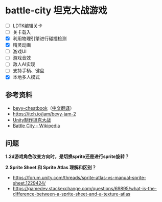 # battle-city 坦克大战游戏
- [ ] LDTK编辑关卡
- [ ] 关卡载入
- [x] 利用物理引擎进行碰撞检测
- [x] 精灵动画
- [ ] 游戏UI
- [ ] 游戏音效
- [ ] 敌人AI实现
- [ ] 支持手柄、键盘
- [x] 本地多人模式

## 参考资料
- [bevy-cheatbook](https://github.com/bevy-cheatbook/bevy-cheatbook)（[中文翻译](https://yiviv.com/bevy-cheatbook/)）
- https://itch.io/jam/bevy-jam-2
- [Unity制作坦克大战](https://www.bilibili.com/video/BV1PW41197Su)
- [Battle City - Wikipedia](https://en.wikipedia.org/wiki/Battle_City)

## 问题
**1.2d游戏角色改变方向时，是切换sprite还是进行sprite旋转？**

**2.Sprite Sheet 和 Sprite Atlas 理解和区别？**
- https://forum.unity.com/threads/sprite-atlas-vs-manual-sprite-sheet.1229424/
- https://gamedev.stackexchange.com/questions/69895/what-is-the-difference-between-a-sprite-sheet-and-a-texture-atlas